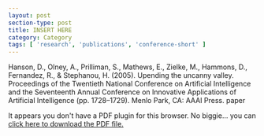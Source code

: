 ```yaml
---
layout: post
section-type: post
title: INSERT HERE
category: Category
tags: [ 'research', 'publications', 'conference-short' ]
---
```

Hanson, D., Olney, A., Prilliman, S., Mathews, E., Zielke, M., Hammons, D., Fernandez, R., & Stephanou, H. (2005). Upending the uncanny valley. Proceedings of the Twentieth National Conference on Artificial Intelligence and the Seventeenth Annual Conference on Innovative Applications of Artificial Intelligence (pp. 1728–1729). Menlo Park, CA: AAAI Press. paper

<object data="https://umdrive.memphis.edu/aolney/public/publications/INSERTHERE" type="application/pdf" width="100%" height="600px">
 
  <p>It appears you don't have a PDF plugin for this browser.
  No biggie... you can <a href="https://umdrive.memphis.edu/aolney/public/publications/INSERTHERE">click here to
  download the PDF file.</a></p>
  
</object>
